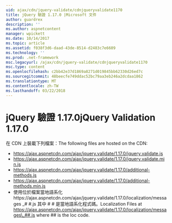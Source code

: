 ```yaml
---
uid: ajax/cdn/jquery-validate/cdnjqueryvalidate1170
title: jQuery 驗證 1.17.0 |Microsoft 文件
author: guardrex
description: ''
ms.author: aspnetcontent
manager: wpickett
ms.date: 10/14/2017
ms.topic: article
ms.assetid: f038f3d6-daad-43de-8514-d2483c7e6609
ms.technology: ''
ms.prod: .net-framework
msc.legacyurl: /ajax/cdn/jquery-validate/cdnjqueryvalidate1170
msc.type: content
ms.openlocfilehash: c2bb42e37d1869a8271d019845bb62330d26ed7c
ms.sourcegitcommit: 48beecfe749ddac52bc79aa3eb246a2dcdaa1862
ms.translationtype: MT
ms.contentlocale: zh-TW
ms.lasthandoff: 03/22/2018
---
```

<a name="jquery-validation-1170"></a><span data-ttu-id="59e2d-102">jQuery 驗證 1.17.0</span><span class="sxs-lookup"><span data-stu-id="59e2d-102">jQuery Validation 1.17.0</span></span>
====================
<span data-ttu-id="59e2d-103">在 CDN 上裝載下列檔案：</span><span class="sxs-lookup"><span data-stu-id="59e2d-103">The following files are hosted on the CDN:</span></span>

- https://ajax.aspnetcdn.com/ajax/jquery.validate/1.17.0/jquery.validate.js
- https://ajax.aspnetcdn.com/ajax/jquery.validate/1.17.0/jquery.validate.min.js
- https://ajax.aspnetcdn.com/ajax/jquery.validate/1.17.0/additional-methods.js
- https://ajax.aspnetcdn.com/ajax/jquery.validate/1.17.0/additional-methods.min.js
- <span data-ttu-id="59e2d-104">使用位於檔案當地語系化https://ajax.aspnetcdn.com/ajax/jquery.validate/1.17.0/localization/messages \_# #.js 其中 # # 是當地語系化程式碼。</span><span class="sxs-lookup"><span data-stu-id="59e2d-104">Localization Files at https://ajax.aspnetcdn.com/ajax/jquery.validate/1.17.0/localization/messages\_##.js where ## is the loc code.</span></span>
